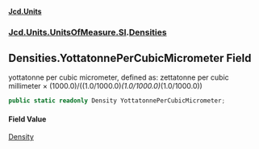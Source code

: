 #### [Jcd.Units](index.md 'index')
### [Jcd.Units.UnitsOfMeasure.SI](Jcd.Units.UnitsOfMeasure.SI.md 'Jcd.Units.UnitsOfMeasure.SI').[Densities](Densities.md 'Jcd.Units.UnitsOfMeasure.SI.Densities')

## Densities.YottatonnePerCubicMicrometer Field

yottatonne per cubic micrometer, defined as: zettatonne per cubic millimeter × (1000.0)/((1.0/1000.0)*(1.0/1000.0)*(1.0/1000.0))

```csharp
public static readonly Density YottatonnePerCubicMicrometer;
```

#### Field Value
[Density](Density.md 'Jcd.Units.UnitTypes.Density')